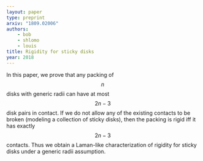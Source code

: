 ```yaml
---
layout: paper
type: preprint
arxiv: "1809.02006"
authors:
    - bob
    - shlomo
    - louis
title: Rigidity for sticky disks
year: 2018
---
```


In this paper, we prove that any packing of $$n$$ disks with generic radii can have at most $$2n - 3$$ 
disk pairs in contact. If we do not allow any of the existing contacts to be broken (modeling a 
collection of sticky disks), then the packing is rigid iff it has exactly $$2n - 3$$ contacts. 
Thus we obtain a Laman-like characterization of rigidity for sticky disks under a generic 
radii assumption.